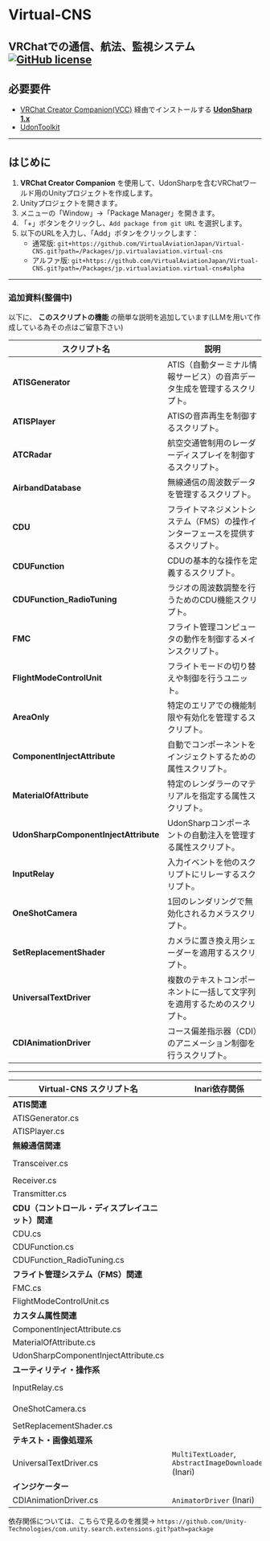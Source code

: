 # Virtual-CNS  
VRChatでの通信、航法、監視システム
[![GitHub license](https://img.shields.io/github/license/SeaeeesSan/SimpleFolderIcon)](https://github.com/SeaeeesSan/SimpleFolderIcon/blob/master/LICENSE)
---

## 必要要件
- [VRChat Creator Companion(VCC)](https://github.com/vrchat-community/creator-companion) 経由でインストールする [**UdonSharp 1.x**](https://github.com/vrchat-community/UdonSharp)  
- [UdonToolkit](https://github.com/orels1/UdonToolkit/)  

---

## はじめに  
1. **VRChat Creator Companion** を使用して、UdonSharpを含むVRChatワールド用のUnityプロジェクトを作成します。  
2. Unityプロジェクトを開きます。  
3. メニューの「Window」→「Package Manager」を開きます。  
4. 「+」ボタンをクリックし、`Add package from git URL` を選択します。  
5. 以下のURLを入力し、「Add」ボタンをクリックします：  
   - 通常版: `git+https://github.com/VirtualAviationJapan/Virtual-CNS.git?path=/Packages/jp.virtualaviation.virtual-cns`  
   - アルファ版: `git+https://github.com/VirtualAviationJapan/Virtual-CNS.git?path=/Packages/jp.virtualaviation.virtual-cns#alpha`  

---

### 追加資料(整備中)
以下に、 **このスクリプトの機能** の簡単な説明を追加しています(LLMを用いて作成している為その点はご留意下さい)

| **スクリプト名**                              | **説明**                                                                                       |
|---------------------------------------------|---------------------------------------------------------------------------------------------|
| **ATISGenerator**                           | ATIS（自動ターミナル情報サービス）の音声データ生成を管理するスクリプト。                          |
| **ATISPlayer**                              | ATISの音声再生を制御するスクリプト。                                                          |
| **ATCRadar**                                | 航空交通管制用のレーダーディスプレイを制御するスクリプト。                                      |
| **AirbandDatabase**                         | 無線通信の周波数データを管理するスクリプト。                                                  |
| **CDU**                                     | フライトマネジメントシステム（FMS）の操作インターフェースを提供するスクリプト。                   |
| **CDUFunction**                             | CDUの基本的な操作を定義するスクリプト。                                                      |
| **CDUFunction_RadioTuning**                 | ラジオの周波数調整を行うためのCDU機能スクリプト。                                              |
| **FMC**                                     | フライト管理コンピュータの動作を制御するメインスクリプト。                                      |
| **FlightModeControlUnit**                   | フライトモードの切り替えや制御を行うユニット。                                                |
| **AreaOnly**                                | 特定のエリアでの機能制限や有効化を管理するスクリプト。                                          |
| **ComponentInjectAttribute**                | 自動でコンポーネントをインジェクトするための属性スクリプト。                                    |
| **MaterialOfAttribute**                     | 特定のレンダラーのマテリアルを指定する属性スクリプト。                                          |
| **UdonSharpComponentInjectAttribute**       | UdonSharpコンポーネントの自動注入を管理する属性スクリプト。                                    |
| **InputRelay**                              | 入力イベントを他のスクリプトにリレーするスクリプト。                                           |
| **OneShotCamera**                           | 1回のレンダリングで無効化されるカメラスクリプト。                                              |
| **SetReplacementShader**                    | カメラに置き換え用シェーダーを適用するスクリプト。                                             |
| **UniversalTextDriver**                     | 複数のテキストコンポーネントに一括して文字列を適用するためのスクリプト。                         |
| **CDIAnimationDriver**                      | コース偏差指示器（CDI）のアニメーション制御を行うスクリプト。                                   |

---

| **Virtual-CNS スクリプト名**            | **Inari依存関係**                                     | **Toolkit依存関係**                                     |
|----------------------------------------|-----------------------------------------------------|-------------------------------------------------------|
| **ATIS関連**                           |                                                     |                                                       |
| ATISGenerator.cs                       |                                                     |                                                       |
| ATISPlayer.cs                          |                                                     |                                                       |
| **無線通信関連**                       |                                                     |                                                       |
| Transceiver.cs                         |                                                     | `NetworkedTrigger` (Toolkit)                          |
| Receiver.cs                            |                                                     |                                                       |
| Transmitter.cs                         |                                                     |                                                       |
| **CDU（コントロール・ディスプレイユニット）関連** |                                                     |                                                       |
| CDU.cs                                 |                                                     |                                                       |
| CDUFunction.cs                         |                                                     |                                                       |
| CDUFunction_RadioTuning.cs             |                                                     |                                                       |
| **フライト管理システム（FMS）関連**   |                                                     |                                                       |
| FMC.cs                                 |                                                     |                                                       |
| FlightModeControlUnit.cs               |                                                     |                                                       |
| **カスタム属性関連**                   |                                                     |                                                       |
| ComponentInjectAttribute.cs            |                                                     |                                                       |
| MaterialOfAttribute.cs                 |                                                     |                                                       |
| UdonSharpComponentInjectAttribute.cs   |                                                     |                                                       |
| **ユーティリティ・操作系**             |                                                     |                                                       |
| InputRelay.cs                          |                                                     | `UniversalAction` (Toolkit)                           |
| OneShotCamera.cs                       |                                                     | `PlatformTrigger` (Toolkit)                           |
| SetReplacementShader.cs                |                                                     |                                                       |
| **テキスト・画像処理系**               |                                                     |                                                       |
| UniversalTextDriver.cs                 | `MultiTextLoader`, `AbstractImageDownloader` (Inari)|                                                       |
| **インジケーター**                     |                                                     |                                                       |
| CDIAnimationDriver.cs                  | `AnimatorDriver` (Inari)                            |                                                       |

依存関係については、こちらで見るのを推奨→ `https://github.com/Unity-Technologies/com.unity.search.extensions.git?path=package`
